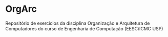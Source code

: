 # OrgArc
Repositório de exercícios da disciplina Organização e Arquitetura de Computadores do curso de Engenharia de Computação (EESC/ICMC USP)
